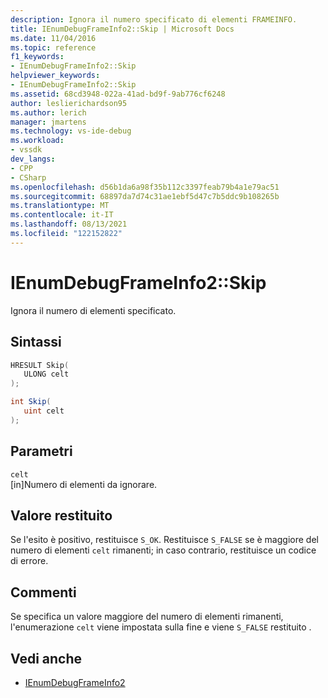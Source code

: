 ```yaml
---
description: Ignora il numero specificato di elementi FRAMEINFO.
title: IEnumDebugFrameInfo2::Skip | Microsoft Docs
ms.date: 11/04/2016
ms.topic: reference
f1_keywords:
- IEnumDebugFrameInfo2::Skip
helpviewer_keywords:
- IEnumDebugFrameInfo2::Skip
ms.assetid: 68cd3948-022a-41ad-bd9f-9ab776cf6248
author: leslierichardson95
ms.author: lerich
manager: jmartens
ms.technology: vs-ide-debug
ms.workload:
- vssdk
dev_langs:
- CPP
- CSharp
ms.openlocfilehash: d56b1da6a98f35b112c3397feab79b4a1e79ac51
ms.sourcegitcommit: 68897da7d74c31ae1ebf5d47c7b5ddc9b108265b
ms.translationtype: MT
ms.contentlocale: it-IT
ms.lasthandoff: 08/13/2021
ms.locfileid: "122152822"
---
```

# <a name="ienumdebugframeinfo2skip"></a>IEnumDebugFrameInfo2::Skip
Ignora il numero di elementi specificato.

## <a name="syntax"></a>Sintassi

```cpp
HRESULT Skip(
   ULONG celt
);
```

```csharp
int Skip(
   uint celt
);
```

## <a name="parameters"></a>Parametri
`celt`\
[in]Numero di elementi da ignorare.

## <a name="return-value"></a>Valore restituito
 Se l'esito è positivo, restituisce `S_OK`. Restituisce `S_FALSE` se è maggiore del numero di elementi `celt` rimanenti; in caso contrario, restituisce un codice di errore.

## <a name="remarks"></a>Commenti
 Se specifica un valore maggiore del numero di elementi rimanenti, l'enumerazione `celt` viene impostata sulla fine e viene `S_FALSE` restituito .

## <a name="see-also"></a>Vedi anche
- [IEnumDebugFrameInfo2](../../../extensibility/debugger/reference/ienumdebugframeinfo2.md)

